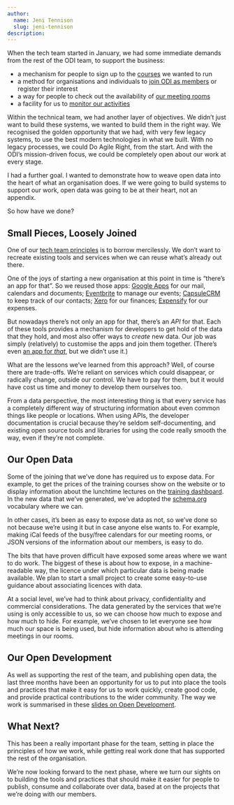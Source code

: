 ```yaml
---
author:
  name: Jeni Tennison
  slug: jeni-tennison
description: 
---
```


<p>When the tech team started in January, we had some immediate demands from the rest of the ODI team, to support the business:</p>

<ul>
  <li>a mechanism for people to sign up to the <a href="/courses">courses</a> we wanted to run</li>
  <li>a method for organisations and individuals to <a href="/join-us">join ODI as members</a> or register their interest</li>
  <li>a way for people to check out the availability of <a href="/space">our meeting rooms</a></li>
  <li>a facility for us to <a rel="external" href="http://dashboards.theodi.org">monitor our activities</a></li>
</ul>

<p>Within the technical team, we had another layer of objectives. We didn&rsquo;t just want to build these systems, we wanted to build them in the right way. We recognised the golden opportunity that we had, with very few legacy systems, to use the best modern technologies in what we built. With no legacy processes, we could Do Agile Right, from the start. And with the ODI&rsquo;s mission-driven focus, we could be completely open about our work at every stage.</p>

<p>I had a further goal. I wanted to demonstrate how to weave open data into the heart of what an organisation does. If we were going to build systems to support our work, open data was going to be at their heart, not an appendix.</p>

<p>So how have we done?</p>

<h2>Small Pieces, Loosely Joined</h2>

<p>One of our <a href="">tech team principles</a> is to borrow mercilessly. We don&rsquo;t want to recreate existing tools and services when we can reuse what&rsquo;s already out there.</p>

<p>One of the joys of starting a new organisation at this point in time is &ldquo;there&rsquo;s an app for that&rdquo;. So we reused those apps: <a rel="external" href="http://www.google.com/enterprise/apps/business/">Google Apps</a> for our mail, calendars and documents; <a rel="external" href="http://www.eventbrite.co.uk/">Eventbrite</a> to manage our events; <a rel="external" href="http://capsulecrm.com/">CapsuleCRM</a> to keep track of our contacts; <a rel="external" href="http://www.xero.com/">Xero</a> for our finances; <a rel="external" href="https://www.expensify.com/">Expensify</a> for our expenses.</p>

<p>But nowadays there&rsquo;s not only an app for that, there&rsquo;s an <em>API</em> for that. Each of these tools provides a mechanism for developers to get hold of the data that they hold, and most also offer ways to <em>create</em> new data. Our job was simply (relatively) to customise the apps and join them together. (There&rsquo;s even <a rel="external" href="https://zapier.com/">an app for <em>that</em></a>, but we didn&rsquo;t use it.)</p>

<p>What are the lessons we&rsquo;ve learned from this approach? Well, of course there are trade-offs. We&rsquo;re reliant on services which could disappear, or radically change, outside our control. We have to pay for them, but it would have cost us time and money to develop them ourselves too.</p>

<p>From a data perspective, the most interesting thing is that every service has a completely different way of structuring information about even common things like people or locations. When using APIs, the developer documentation is crucial because they&rsquo;re seldom self-documenting, and existing open source tools and libraries for using the code really smooth the way, even if they&rsquo;re not complete.</p>

<h2>Our Open Data</h2>

<p>Some of the joining that we&rsquo;ve done has required us to expose data. For example, to get the prices of the training courses show on the website or to display information about the lunchtime lectures on the <a rel="external" href="http://dashboards.theodi.org/training">training dashboard</a>. In the new data that we&rsquo;ve generated, we&rsquo;ve adopted the <a rel="external" href="http://schema.org">schema.org</a> vocabulary where we can.</p>

<p>In other cases, it&rsquo;s been as easy to expose data as not, so we&rsquo;ve done so not because we&rsquo;re using it but in case anyone else wants to. For example, making iCal feeds of the busy/free calendars for our meeting rooms, or JSON versions of the information about our members, is easy to do.</p>

<p>The bits that have proven difficult have exposed some areas where we want to do work. The biggest of these is about how to expose, in a machine-readable way, the licence under which particular data is being made available. We plan to start a small project to create some easy-to-use guidance about associating licences with data.</p>

<p>At a social level, we&rsquo;ve had to think about privacy, confidentiality and commercial considerations. The data generated by the services that we&rsquo;re using is only accessible to us, so we can choose how much to expose and how much to hide. For example, we&rsquo;ve chosen to let everyone see how much our space is being used, but hide information about who is attending meetings in our rooms.</p>

<h2>Our Open Development</h2>

<p>As well as supporting the rest of the team, and publishing open data, the last three months have been an opportunity for us to put into place the tools and practices that make it easy for us to work quickly, create good code, and provide practical contributions to the wider community. The way we work is summarised in these <a rel="external" href="http://theodi.github.io/open-development/talk/#/titlepage">slides on Open Development</a>.</p>

<h2>What Next?</h2>

<p>This has been a really important phase for the team, setting in place the principles of how we work, while getting real work done that has supported the rest of the organisation.</p>

<p>We&rsquo;re now looking forward to the next phase, where we turn our sights on to building the tools and practices that should make it easier for people to publish, consume and collaborate over data, based at on the projects that we&rsquo;re doing with our members.</p>
